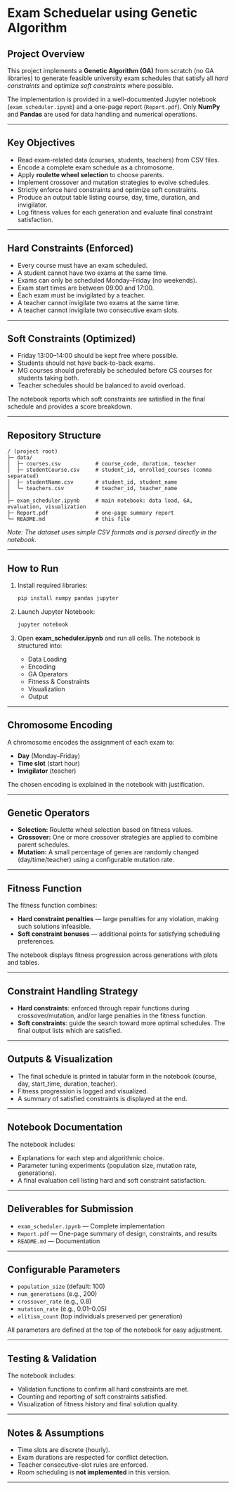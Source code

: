 # Exam Scheduelar using Genetic Algorithm

## Project Overview

This project implements a **Genetic Algorithm (GA)** from scratch (no GA libraries) to generate feasible university exam schedules that satisfy all *hard constraints* and optimize *soft constraints* where possible.

The implementation is provided in a well-documented Jupyter notebook (`exam_scheduler.ipynb`) and a one-page report (`Report.pdf`). Only **NumPy** and **Pandas** are used for data handling and numerical operations.

---

## Key Objectives

* Read exam-related data (courses, students, teachers) from CSV files.
* Encode a complete exam schedule as a chromosome.
* Apply **roulette wheel selection** to choose parents.
* Implement crossover and mutation strategies to evolve schedules.
* Strictly enforce hard constraints and optimize soft constraints.
* Produce an output table listing course, day, time, duration, and invigilator.
* Log fitness values for each generation and evaluate final constraint satisfaction.

---

## Hard Constraints (Enforced)

* Every course must have an exam scheduled.
* A student cannot have two exams at the same time.
* Exams can only be scheduled Monday–Friday (no weekends).
* Exam start times are between 09:00 and 17:00.
* Each exam must be invigilated by a teacher.
* A teacher cannot invigilate two exams at the same time.
* A teacher cannot invigilate two consecutive exam slots.

---

## Soft Constraints (Optimized)

* Friday 13:00–14:00 should be kept free where possible.
* Students should not have back-to-back exams.
* MG courses should preferably be scheduled before CS courses for students taking both.
* Teacher schedules should be balanced to avoid overload.

The notebook reports which soft constraints are satisfied in the final schedule and provides a score breakdown.

---

## Repository Structure

```
/ (project root)
├─ data/
│  ├─ courses.csv           # course_code, duration, teacher
│  ├─ studentCourse.csv     # student_id, enrolled_courses (comma separated)
│  ├─ studentName.csv       # student_id, student_name
│  └─ teachers.csv          # teacher_id, teacher_name
│
├─ exam_scheduler.ipynb     # main notebook: data load, GA, evaluation, visualization
├─ Report.pdf               # one-page summary report
└─ README.md                # this file
```

*Note: The dataset uses simple CSV formats and is parsed directly in the notebook.*

---

## How to Run

1. Install required libraries:

   ```bash
   pip install numpy pandas jupyter
   ```

2. Launch Jupyter Notebook:

   ```bash
   jupyter notebook
   ```

3. Open **exam_scheduler.ipynb** and run all cells. The notebook is structured into:

   * Data Loading
   * Encoding
   * GA Operators
   * Fitness & Constraints
   * Visualization
   * Output

---

## Chromosome Encoding

A chromosome encodes the assignment of each exam to:

* **Day** (Monday–Friday)
* **Time slot** (start hour)
* **Invigilator** (teacher)

The chosen encoding is explained in the notebook with justification.

---

## Genetic Operators

* **Selection:** Roulette wheel selection based on fitness values.
* **Crossover:** One or more crossover strategies are applied to combine parent schedules.
* **Mutation:** A small percentage of genes are randomly changed (day/time/teacher) using a configurable mutation rate.

---

## Fitness Function

The fitness function combines:

* **Hard constraint penalties** — large penalties for any violation, making such solutions infeasible.
* **Soft constraint bonuses** — additional points for satisfying scheduling preferences.

The notebook displays fitness progression across generations with plots and tables.

---

## Constraint Handling Strategy

* **Hard constraints**: enforced through repair functions during crossover/mutation, and/or large penalties in the fitness function.
* **Soft constraints**: guide the search toward more optimal schedules. The final output lists which are satisfied.

---

## Outputs & Visualization

* The final schedule is printed in tabular form in the notebook (course, day, start_time, duration, teacher).
* Fitness progression is logged and visualized.
* A summary of satisfied constraints is displayed at the end.

---

## Notebook Documentation

The notebook includes:

* Explanations for each step and algorithmic choice.
* Parameter tuning experiments (population size, mutation rate, generations).
* A final evaluation cell listing hard and soft constraint satisfaction.

---

## Deliverables for Submission

* `exam_scheduler.ipynb` — Complete implementation
* `Report.pdf` — One-page summary of design, constraints, and results
* `README.md` — Documentation

---

## Configurable Parameters

* `population_size` (default: 100)
* `num_generations` (e.g., 200)
* `crossover_rate` (e.g., 0.8)
* `mutation_rate` (e.g., 0.01–0.05)
* `elitism_count` (top individuals preserved per generation)

All parameters are defined at the top of the notebook for easy adjustment.

---

## Testing & Validation

The notebook includes:

* Validation functions to confirm all hard constraints are met.
* Counting and reporting of soft constraints satisfied.
* Visualization of fitness history and final solution quality.

---

## Notes & Assumptions

* Time slots are discrete (hourly).
* Exam durations are respected for conflict detection.
* Teacher consecutive-slot rules are enforced.
* Room scheduling is **not implemented** in this version.

---

